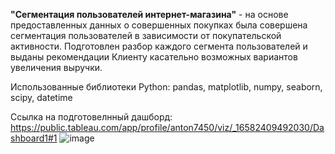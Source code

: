 
**"Сегментация пользователей интернет-магазина"** - на основе предоставленных данных о совершенных покупках была совершена сегментация пользователей в зависимости от покупательской активности. Подготовлен разбор каждого сегмента пользователей и выданы рекомендации Клиенту касательно возможных вариантов увеличения выручки.

Использованные библиотеки Python: pandas, matplotlib, numpy, seaborn, scipy, datetime

Ссылка на подготовелнный дашборд: https://public.tableau.com/app/profile/anton7450/viz/_16582409492030/Dashboard1#1 
![image](https://user-images.githubusercontent.com/110079705/187250070-a0a5e801-34f8-44fa-9b51-e313bfc62a67.png)
